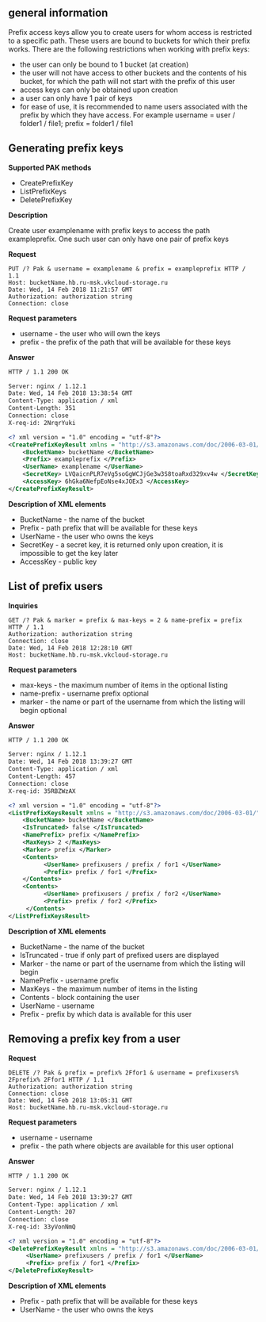 ## general information

Prefix access keys allow you to create users for whom access is restricted to a specific path. These users are bound to buckets for which their prefix works. There are the following restrictions when working with prefix keys:

- the user can only be bound to 1 bucket (at creation)
- the user will not have access to other buckets and the contents of his bucket, for which the path will not start with the prefix of this user
- access keys can only be obtained upon creation
- a user can only have 1 pair of keys
- for ease of use, it is recommended to name users associated with the prefix by which they have access. For example username = user / folder1 / file1; prefix = folder1 / file1

## Generating prefix keys

**Supported PAK methods**

- CreatePrefixKey
- ListPrefixKeys
- DeletePrefixKey

**Description**

Create user examplename with prefix keys to access the path exampleprefix. One such user can only have one pair of prefix keys

**Request**

```http
PUT /? Pak & username = examplename & prefix = exampleprefix HTTP / 1.1
Host: bucketName.hb.ru-msk.vkcloud-storage.ru
Date: Wed, 14 Feb 2018 11:21:57 GMT
Authorization: authorization string
Connection: close
```

**Request parameters**

- username - the user who will own the keys
- prefix - the prefix of the path that will be available for these keys

**Answer**

```xml
HTTP / 1.1 200 OK

Server: nginx / 1.12.1
Date: Wed, 14 Feb 2018 13:38:54 GMT
Content-Type: application / xml
Content-Length: 351
Connection: close
X-req-id: 2NrqrYuki

<? xml version = "1.0" encoding = "utf-8"?>
<CreatePrefixKeyResult xmlns = "http://s3.amazonaws.com/doc/2006-03-01/">
    <BucketName> bucketName </BucketName>
    <Prefix> exampleprefix </Prefix>
    <UserName> examplename </UserName>
    <SecretKey> LVQaicnPLR7eVg5soGgWCJjGe3w3S8toaRxd329xv4w </SecretKey>
    <AccessKey> 6hGka6NefpEoNse4xJOEx3 </AccessKey>
</CreatePrefixKeyResult>
```

**Description of XML elements**

- BucketName - the name of the bucket
- Prefix - path prefix that will be available for these keys
- UserName - the user who owns the keys
- SecretKey - a secret key, it is returned only upon creation, it is impossible to get the key later
- AccessKey - public key

## List of prefix users

**Inquiries**

```http
GET /? Pak & marker = prefix & max-keys = 2 & name-prefix = prefix HTTP / 1.1
Authorization: authorization string
Connection: close
Date: Wed, 14 Feb 2018 12:28:10 GMT
Host: bucketName.hb.ru-msk.vkcloud-storage.ru
```

**Request parameters**

- max-keys - the maximum number of items in the optional listing
- name-prefix - username prefix optional
- marker - the name or part of the username from which the listing will begin optional

**Answer**

```xml
HTTP / 1.1 200 OK

Server: nginx / 1.12.1
Date: Wed, 14 Feb 2018 13:39:27 GMT
Content-Type: application / xml
Content-Length: 457
Connection: close
X-req-id: 35RBZWzAX

<? xml version = "1.0" encoding = "utf-8"?>
<ListPrefixKeysResult xmlns = "http://s3.amazonaws.com/doc/2006-03-01/">
    <BucketName> bucketName </BucketName>
    <IsTruncated> false </IsTruncated>
    <NamePrefix> prefix </NamePrefix>
    <MaxKeys> 2 </MaxKeys>
    <Marker> prefix </Marker>
    <Contents>
          <UserName> prefixusers / prefix / for1 </UserName>
          <Prefix> prefix / for1 </Prefix>
    </Contents>
    <Contents>
          <UserName> prefixusers / prefix / for2 </UserName>
          <Prefix> prefix / for2 </Prefix>
     </Contents>
</ListPrefixKeysResult>
```

**Description of XML elements**

- BucketName - the name of the bucket
- IsTruncated - true if only part of prefixed users are displayed
- Marker - the name or part of the username from which the listing will begin
- NamePrefix - username prefix
- MaxKeys - the maximum number of items in the listing
- Contents - block containing the user
- UserName - username
- Prefix - prefix by which data is available for this user

## Removing a prefix key from a user

**Request**

```http
DELETE /? Pak & prefix = prefix% 2Ffor1 & username = prefixusers% 2Fprefix% 2Ffor1 HTTP / 1.1
Authorization: authorization string
Connection: close
Date: Wed, 14 Feb 2018 13:05:31 GMT
Host: bucketName.hb.ru-msk.vkcloud-storage.ru
```

**Request parameters**

- username - username
- prefix - the path where objects are available for this user optional

**Answer**

```xml
HTTP / 1.1 200 OK

Server: nginx / 1.12.1
Date: Wed, 14 Feb 2018 13:39:27 GMT
Content-Type: application / xml
Content-Length: 207
Connection: close
X-req-id: 33yVonNmQ

<? xml version = "1.0" encoding = "utf-8"?>
<DeletePrefixKeyResult xmlns = "http://s3.amazonaws.com/doc/2006-03-01/">
     <UserName> prefixusers / prefix / for1 </UserName>
     <Prefix> prefix / for1 </Prefix>
</DeletePrefixKeyResult>
```

**Description of XML elements**

- Prefix - path prefix that will be available for these keys
- UserName - the user who owns the keys
